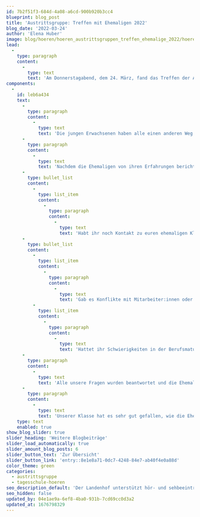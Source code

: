```yaml
---
id: 7b2f51f3-684d-4a08-a6cd-900b920b3cc4
blueprint: blog_post
title: 'Austrittsgruppe: Treffen mit Ehemaligen 2022'
blog_date: '2022-03-24'
author: 'Elena Huber'
image: blog/hoeren/hoeren_austrittsgruppen_treffen_ehemalige_2022/hoeren_austrittsgruppen_treffen_ehemalige_2022.jpeg
lead:
  -
    type: paragraph
    content:
      -
        type: text
        text: 'Am Donnerstagabend, dem 24. März, fand das Treffen der Austrittsgruppe statt. Alle Schüler:innen der 9. und 10. Klasse trafen vier junge Erwachsene, welche früher ebenfalls am Landenhof waren. Sie berichteten in der Aula von ihrem Arbeitsalltag als Schwerhörige. '
components:
  -
    id: leb6a434
    text:
      -
        type: paragraph
        content:
          -
            type: text
            text: 'Die jungen Erwachsenen haben alle einen anderen Weg hinter sich: Manche waren seit der Primarschule am Landenhof, andere kamen erst in der Oberstufe an die Schule für Schwerhörige.'
      -
        type: paragraph
        content:
          -
            type: text
            text: 'Nachdem die Ehemaligen von ihren Erfahrungen berichtet hatten, durften wir Oberstufenschüler:innen Fragen stellen. Zum Beispiel Fragen wie:'
      -
        type: bullet_list
        content:
          -
            type: list_item
            content:
              -
                type: paragraph
                content:
                  -
                    type: text
                    text: 'Habt ihr noch Kontakt zu euren ehemaligen Klassenkameraden?'
      -
        type: bullet_list
        content:
          -
            type: list_item
            content:
              -
                type: paragraph
                content:
                  -
                    type: text
                    text: 'Gab es Konflikte mit Mitarbeiter:innen oder dem Lehrmeister?'
          -
            type: list_item
            content:
              -
                type: paragraph
                content:
                  -
                    type: text
                    text: 'Hattet ihr Schwierigkeiten in der Berufsmatur? Beispielsweise dabei, dem Unterricht zu folgen?'
      -
        type: paragraph
        content:
          -
            type: text
            text: 'Alle unsere Fragen wurden beantwortet und die Ehemaligen gaben uns so Sicherheit und Mut für unsere zukünftigen Schritte. Am Ende der Veranstaltung gingen wir alle zusammen in die Cafeteria für einen Apéro. Die Ehemaligen stellten sich zur Verfügung, falls Fragen auftreten sollten, diese noch zu beantworten. Aber natürlich durften sich die Schüler:innen auch sonst mit ihnen unterhalten.'
      -
        type: paragraph
        content:
          -
            type: text
            text: 'Unserer Klasse hat es sehr gut gefallen, wie die Ehemaligen von ihrem Arbeitsalltag erzählt haben. Sehr spannend war auch, dass alle komplett unterschiedliche Wege einschlugen und sie nie aufgegeben haben, an ihre Träume zu glauben.'
    type: text
    enabled: true
show_blog_slider: true
slider_heading: 'Weitere Blogbeiträge'
slider_load_automatically: true
slider_amount_blog_posts: 6
slider_button_text: 'Zur Übersicht'
slider_button_link: 'entry::8e1e8a71-0dc7-4248-84e7-ab40f4e0a88d'
color_theme: green
categories:
  - austrittsgruppe
  - tagesschule-hoeren
seo_description_default: 'Der Landenhof unterstützt hör- und sehbeeinträchtigte Kinder & Jugendliche in ihrem selbstbestimmten Leben durch Förderung ihrer Fähigkeiten & Entwicklung'
seo_hidden: false
updated_by: 04e1ae9a-6ef8-4ba0-931b-7cd69cc0d3a2
updated_at: 1676798329
---
```

